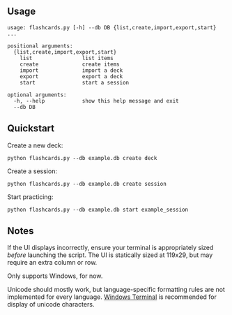 ## Usage

```
usage: flashcards.py [-h] --db DB {list,create,import,export,start} ...

positional arguments:
  {list,create,import,export,start}
    list                list items
    create              create items
    import              import a deck
    export              export a deck
    start               start a session

optional arguments:
  -h, --help            show this help message and exit
  --db DB
```

## Quickstart

Create a new deck:

```python flashcards.py --db example.db create deck```

Create a session:

```python flashcards.py --db example.db create session```

Start practicing:

```python flashcards.py --db example.db start example_session```

## Notes

If the UI displays incorrectly, ensure your terminal is appropriately sized _before_ launching the script.  The UI is statically sized at 119x29, but may require an extra column or row.

Only supports Windows, for now.

Unicode should mostly work, but language-specific formatting rules are not implemented for every language.  [Windows Terminal](https://github.com/microsoft/terminal) is recommended for display of unicode characters.
